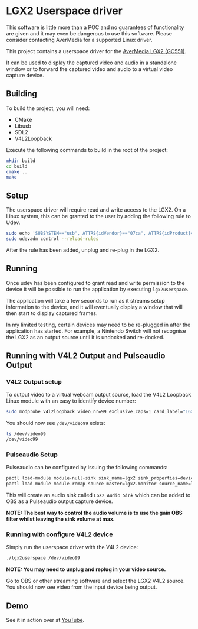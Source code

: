 # LGX2 Userspace driver
This software is little more than a POC and no guarantees of functionality are given and it may even be dangerous to use this software. Please
consider contacting AverMedia for a supported Linux driver.

This project contains a userspace driver for the [AverMedia LGX2 (GC551)](https://avermedia.com/LGX2).

It can be used to display the captured video and audio in a standalone window or
to forward the captured video and audio to a virtual video capture device.

## Building
To build the project, you will need:
* CMake
* Libusb
* SDL2
* V4L2Loopback

Execute the following commands to build in the root of the project:

```bash
mkdir build
cd build
cmake ..
make
```

## Setup
The userspace driver will require read and write access to the LGX2. On a Linux
system, this can be granted to the user by adding the following rule to Udev.

```bash
sudo echo 'SUBSYSTEM=="usb", ATTRS{idVendor}=="07ca", ATTRS{idProduct}=="0551", MODE="0666"' > /etc/udev/rules.d/999-avermedia.rules
sudo udevadm control --reload-rules
```

After the rule has been added, unplug and re-plug in the LGX2.

## Running
Once udev has been configured to grant read and write permission to the device it
will be possible to run the application by executing `lgx2userspace`.

The application will take a few seconds to run as it streams setup information to the device, 
and it will eventually display a window that will then start to display captured frames.

In my limited testing, certain devices may need to be re-plugged in after the application has 
started. For example, a Nintendo Switch will not recognise the LGX2 as an output source until
it is undocked and re-docked.

## Running with V4L2 Output and Pulseaudio Output
### V4L2 Output setup
To output video to a virtual webcam output source, load the V4L2 Loopback Linux module with an easy to identify device
number:

```bash
sudo modprobe v4l2loopback video_nr=99 exclusive_caps=1 card_label="LGX2"
```

You should now see `/dev/video99` exists:

```bash
ls /dev/video99
/dev/video99
```

### Pulseaudio Setup
Pulseaudio can be configured by issuing the following commands:
```bash
pactl load-module module-null-sink sink_name=lgx2 sink_properties=device.description="LGX2 Audio Sink"
pactl load-module module-remap-source master=lgx2.monitor source_name=lgx2 source_properties=device.description="LGX2 Audio"
```
This will create an audio sink called `LGX2 Audio Sink` which can be added to OBS as a Pulseaudio output capture device.

**NOTE: The best way to control the audio volume is to use the gain OBS filter whilst leaving the sink volume at max.**

### Running with configure V4L2 device
Simply run the userspace driver with the V4L2 device:

```bash
./lgx2userspace /dev/video99
```

**NOTE: You may need to unplug and replug in your video source.**

Go to OBS or other streaming software and select the LGX2 V4L2 source. You should now see video from the input device being output.

## Demo
See it in action over at [YouTube](https://www.youtube.com/watch?v=-yzHMbUn-w0).
